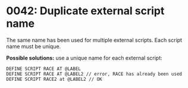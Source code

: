 # 0042: Duplicate external script name

The same name has been used for multiple external scripts. Each script name must be unique.

**Possible solutions:** use a unique name for each external script:

```text
DEFINE SCRIPT RACE AT @LABEL
DEFINE SCRIPT RACE AT @LABEL2 // error, RACE has already been used
DEFINE SCRIPT RACE2 at @LABEL2 // OK
```

